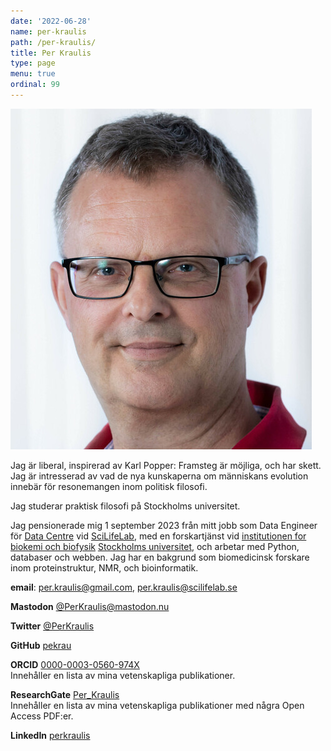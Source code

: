 ```yaml
---
date: '2022-06-28'
name: per-kraulis
path: /per-kraulis/
title: Per Kraulis
type: page
menu: true
ordinal: 99
---
```

![Per Kraulis](/files/Per_Kraulis_2019-06-25.jpg "Per Kraulis")

Jag är liberal, inspirerad av Karl Popper: Framsteg är möjliga, och har skett. Jag är intresserad av vad de nya kunskaperna om människans evolution innebär för resonemangen inom politisk filosofi.

Jag studerar praktisk filosofi på Stockholms universitet.

Jag pensionerade mig 1 september 2023 från mitt jobb som  Data Engineer för [Data Centre](https://www.scilifelab.se/data/) vid [SciLifeLab](https://www.scilifelab.se/), med en forskartjänst vid [institutionen for biokemi och biofysik](http://www.dbb.su.se/) [Stockholms universitet](http://www.su.se/), och arbetar med Python, databaser och webben. Jag har en bakgrund som biomedicinsk forskare inom proteinstruktur, NMR, och bioinformatik.

**email**: per.kraulis@gmail.com, per.kraulis@scilifelab.se

**Mastodon** [@PerKraulis@mastodon.nu](https://mastodon.nu/@PerKraulis)

**Twitter** [@PerKraulis](https://twitter.com/PerKraulis)

**GitHub** [pekrau](https://github.com/pekrau)

**ORCID** [0000-0003-0560-974X](https://orcid.org/0000-0003-0560-974X)  
Innehåller en lista av mina vetenskapliga publikationer.

**ResearchGate** [Per_Kraulis](https://www.researchgate.net/profile/Per_Kraulis)  
Innehåller en lista av mina vetenskapliga publikationer med några Open Access PDF:er.

**LinkedIn** [perkraulis](https://www.linkedin.com/in/perkraulis)
